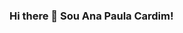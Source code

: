 ### Hi there 👋 Sou Ana Paula Cardim!

<!--
**paulinhacardim/paulinhacardim** is a ✨ _special_ ✨ repository because its `README.md` (this file) appears on your GitHub profile.

👩🏻‍💻- Atualmente sou Estudante em Desenvolvimento Web na Trybe

🤓-  Html, CSS, JavaScript, HOFs, Frontend
